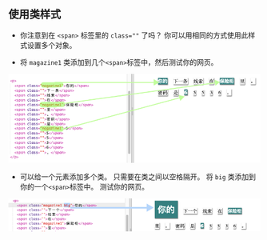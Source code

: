 ## 使用类样式

+ 你注意到在 `<span>` 标签里的 `class=""` 了吗？ 你可以用相同的方式使用此样式设置多个对象。

+ 将 `magazine1` 类添加到几个`<span>`标签中，然后测试你的网页。

![截屏](images/letter-magazine1.png)

+ 可以给一个元素添加多个类。 只需要在类之间以空格隔开。 将 `big` 类添加到你的一个`<span>`标签中。 测试你的网页。 

![截屏](images/letter-big.png)